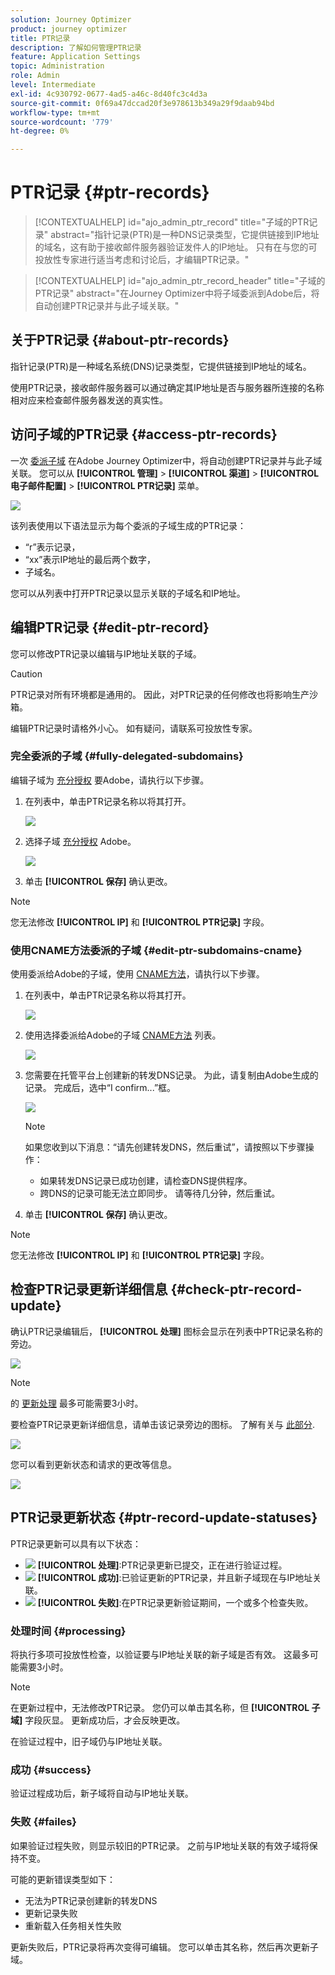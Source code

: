 ```yaml
---
solution: Journey Optimizer
product: journey optimizer
title: PTR记录
description: 了解如何管理PTR记录
feature: Application Settings
topic: Administration
role: Admin
level: Intermediate
exl-id: 4c930792-0677-4ad5-a46c-8d40fc3c4d3a
source-git-commit: 0f69a47dccad20f3e978613b349a29f9daab94bd
workflow-type: tm+mt
source-wordcount: '779'
ht-degree: 0%

---
```


# PTR记录 {#ptr-records}

>[!CONTEXTUALHELP]
>id="ajo_admin_ptr_record"
>title="子域的PTR记录"
>abstract="指针记录(PTR)是一种DNS记录类型，它提供链接到IP地址的域名，这有助于接收邮件服务器验证发件人的IP地址。 只有在与您的可投放性专家进行适当考虑和讨论后，才编辑PTR记录。"

>[!CONTEXTUALHELP]
>id="ajo_admin_ptr_record_header"
>title="子域的PTR记录"
>abstract="在Journey Optimizer中将子域委派到Adobe后，将自动创建PTR记录并与此子域关联。"

## 关于PTR记录 {#about-ptr-records}

指针记录(PTR)是一种域名系统(DNS)记录类型，它提供链接到IP地址的域名。

使用PTR记录，接收邮件服务器可以通过确定其IP地址是否与服务器所连接的名称相对应来检查邮件服务器发送的真实性。

## 访问子域的PTR记录 {#access-ptr-records}

一次 [委派子域](delegate-subdomain.md) 在Adobe Journey Optimizer中，将自动创建PTR记录并与此子域关联。 您可以从 **[!UICONTROL 管理]** > **[!UICONTROL 渠道]** > **[!UICONTROL 电子邮件配置]** > **[!UICONTROL PTR记录]** 菜单。

![](assets/ptr-records.png)

该列表使用以下语法显示为每个委派的子域生成的PTR记录：

* “r”表示记录，
* “xx”表示IP地址的最后两个数字，
* 子域名。

您可以从列表中打开PTR记录以显示关联的子域名和IP地址。

## 编辑PTR记录 {#edit-ptr-record}

您可以修改PTR记录以编辑与IP地址关联的子域。

>[!CAUTION]
>
>PTR记录对所有环境都是通用的。 因此，对PTR记录的任何修改也将影响生产沙箱。
>
>编辑PTR记录时请格外小心。 如有疑问，请联系可投放性专家。

### 完全委派的子域 {#fully-delegated-subdomains}

编辑子域为 [充分授权](delegate-subdomain.md#full-subdomain-delegation) 要Adobe，请执行以下步骤。

1. 在列表中，单击PTR记录名称以将其打开。

   ![](assets/ptr-record-select.png)

1. 选择子域 [充分授权](delegate-subdomain.md#full-subdomain-delegation) Adobe。

   ![](assets/ptr-record-subdomain.png)

1. 单击 **[!UICONTROL 保存]** 确认更改。

>[!NOTE]
>
>您无法修改 **[!UICONTROL IP]** 和 **[!UICONTROL PTR记录]** 字段。

### 使用CNAME方法委派的子域 {#edit-ptr-subdomains-cname}

使用委派给Adobe的子域，使用 [CNAME方法](delegate-subdomain.md#cname-subdomain-delegation)，请执行以下步骤。

1. 在列表中，单击PTR记录名称以将其打开。

   ![](assets/ptr-record-select-cname.png)

1. 使用选择委派给Adobe的子域 [CNAME方法](delegate-subdomain.md#cname-subdomain-delegation) 列表。

   ![](assets/ptr-record-subdomain-cname.png)

1. 您需要在托管平台上创建新的转发DNS记录。 为此，请复制由Adobe生成的记录。 完成后，选中“I confirm...”框。

   ![](assets/ptr-record-subdomain-confirm.png)

   >[!NOTE]
   >
   >如果您收到以下消息：“请先创建转发DNS，然后重试”，请按照以下步骤操作：
   >   * 如果转发DNS记录已成功创建，请检查DNS提供程序。
   >   * 跨DNS的记录可能无法立即同步。 请等待几分钟，然后重试。


1. 单击 **[!UICONTROL 保存]** 确认更改。

>[!NOTE]
>
>您无法修改 **[!UICONTROL IP]** 和 **[!UICONTROL PTR记录]** 字段。

## 检查PTR记录更新详细信息 {#check-ptr-record-update}

确认PTR记录编辑后， **[!UICONTROL 处理]** 图标会显示在列表中PTR记录名称的旁边。

![](assets/ptr-record-updating.png)

>[!NOTE]
>
>的 [更新处理](#processing) 最多可能需要3小时。

要检查PTR记录更新详细信息，请单击该记录旁边的图标。 了解有关与 [此部分](#ptr-record-update-statuses).

![](assets/ptr-record-recent-update.png)

您可以看到更新状态和请求的更改等信息。

![](assets/ptr-record-updates.png)

## PTR记录更新状态 {#ptr-record-update-statuses}

PTR记录更新可以具有以下状态：

* ![](assets/do-not-localize/ptr-record-processing.png) **[!UICONTROL 处理]**:PTR记录更新已提交，正在进行验证过程。
* ![](assets/do-not-localize/ptr-record-success.png) **[!UICONTROL 成功]**:已验证更新的PTR记录，并且新子域现在与IP地址关联。
* ![](assets/do-not-localize/ptr-record-failed.png) **[!UICONTROL 失败]**:在PTR记录更新验证期间，一个或多个检查失败。

### 处理时间 {#processing}

将执行多项可投放性检查，以验证要与IP地址关联的新子域是否有效。 这最多可能需要3小时。

>[!NOTE]
>
>在更新过程中，无法修改PTR记录。 您仍可以单击其名称，但 **[!UICONTROL 子域]** 字段灰显。 更新成功后，才会反映更改。

在验证过程中，旧子域仍与IP地址关联。

### 成功 {#success}

验证过程成功后，新子域将自动与IP地址关联。

### 失败 {#failes}

如果验证过程失败，则显示较旧的PTR记录。 之前与IP地址关联的有效子域将保持不变。

可能的更新错误类型如下：
* 无法为PTR记录创建新的转发DNS
* 更新记录失败
* 重新载入任务相关性失败

更新失败后，PTR记录将再次变得可编辑。 您可以单击其名称，然后再次更新子域。
